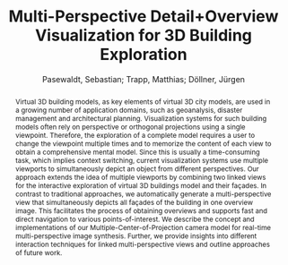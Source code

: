 ---
layout: technique
title: "Multi-Perspective Detail+Overview Visualization for 3D Building Exploration"
system_type: "False"
technique: "True"
design_study: "False"
evaluation: "False"
data: "False"
analysis: "False"
generation: "False"
curation_and_transformation: "False"
management: "False"
modeling: "False"
urban_analysis: "False"
visualization: "True"
sunlight_access: "True"
wind_ventilation: "False"
view_impact: "False"
energy: "False"
damage_and_disaster_management: "False"
climate: "False"
sound: "False"
property_cadastre: "False"
others: "True"
lookup: "False"
browse: "True"
locate: "False"
explore: "True"
identify: "True"
compare: "False"
summarize: "False"
distribution: "True"
trends: "False"
outliers: "False"
extremes: "False"
features: "True"
target_discovery: "True"
target_access: "True"
spatial_relation: "False"
buildings: "True"
streets: "False"
nature: "False"
uniform_discretization: "True"
structural_subdivision: "False"
univariate: "True"
multivariate: "False"
volumetric: "False"
temporal: "False"
sensing: "False"
statistical: "False"
simulation_based: "True"
learning_based: "False"
surveyed: "False"
site: "True"
block: "False"
multi_block: "False"
city: "False"
va_wo_model: "True"
post_model: "False"
model_integrated: "False"
assisted_models: "False"
overlay: "True"
embedded: "False"
linked: "True"
temporal_jx: "False"
spatial_jx: "True"
filter: "False"
aggregate: "False"
embed: "False"
glyphs: "False"
bar_charts: "False"
scatterplots: "False"
matrix: "False"
parallel_coordinates: "False"
map_2d: "False"
map_3d: "True"
walking: "False"
steering: "False"
selection_based: "True"
manipulation_based: "True"
distortion: "True"
ghosting: "False"
culling: "False"
birds_view: "False"
multi_view: "True"
assisted_steering: "True"
other: "False"
vr_cave: "False"
ar: "False"
desktop: "False"
mobile: "False"
case_study: "False"
user_study: "False"
statistical_evaluation: "True"
expert_interviews: "False"
key: "73JXWP5V"
item_type: "journalArticle"
publication_year: "2013"
author: "Pasewaldt, Sebastian; Trapp, Matthias; Döllner, Jürgen"
publication_title: "Theory and Practice of Computer Graphics"
isbn: "nan"
issn: "nan"
doi: "10.2312/LOCALCHAPTEREVENTS.TPCG.TPCG13.057-064"
url_paper: "http://diglib.eg.org/handle/10.2312/LocalChapterEvents.TPCG.TPCG13.057-064"
abstract_note: "Virtual 3D building models, as key elements of virtual 3D city models, are used in a growing number of application domains, such as geoanalysis, disaster management and architectural planning. Visualization systems for such building models often rely on perspective or orthogonal projections using a single viewpoint. Therefore, the exploration of a complete model requires a user to change the viewpoint multiple times and to memorize the content of each view to obtain a comprehensive mental model. Since this is usually a time-consuming task, which implies context switching, current visualization systems use multiple viewports to simultaneously depict an object from different perspectives. Our approach extends the idea of multiple viewports by combining two linked views for the interactive exploration of virtual 3D buildings model and their façades. In contrast to traditional approaches, we automatically generate a multi-perspective view that simultaneously depicts all façades of the building in one overview image. This facilitates the process of obtaining overviews and supports fast and direct navigation to various points-of-interest. We describe the concept and implementations of our Multiple-Center-of-Projection camera model for real-time multi-perspective image synthesis. Further, we provide insights into different interaction techniques for linked multi-perspective views and outline approaches of future work."
date_added: "2023-01-29 23:57:32"
date_modified: "2023-01-29 23:57:32"
access_date: "2023-01-29 23:57:32"
pages: "8 pages"
num_pages: "nan"
issue: "nan"
volume: "nan"
number_of_volumes: "nan"
journal_abbreviation: "nan"
short_title: "nan"
series: "nan"
series_number: "nan"
series_text: "nan"
series_title: "nan"
publisher: "nan"
place: "nan"
language: "en"
rights: "nan"
type: "nan"
archive: "nan"
archive_location: "nan"
library_catalog: "DOI.org (Datacite)"
call_number: "nan"
extra: "Artwork Size: 8 pages ISBN: 9783905673982 Publisher: The Eurographics Association"
notes: "nan"
link_attachments: "nan"
manual_tags: "nan"
automatic_tags: "Digitizing and scanning; Graphical user interfaces (GUI); H.5.2 [Information Interfaces and Presentation]; I.3.3 [Computer Graphics]; I.3.6 [Computer Graphics]; Interaction Techniques; Methodology and Techniques; Picture/Image Generation; User Interfaces; Viewing algorithms"
editor: "nan"
series_editor: "nan"
translator: "nan"
contributor: "nan"
attorney_agent: "nan"
book_author: "nan"
cast_member: "nan"
commenter: "nan"
composer: "nan"
cosponsor: "nan"
counsel: "nan"
interviewer: "nan"
producer: "nan"
recipient: "nan"
reviewed_author: "nan"
scriptwriter: "nan"
words_by: "nan"
guest: "nan"
number: "nan"
edition: "nan"
running_time: "nan"
scale: "nan"
medium: "nan"
artwork_size: "nan"
filing_date: "nan"
application_number: "nan"
assignee: "nan"
issuing_authority: "nan"
country: "nan"
meeting_name: "nan"
conference_name: "nan"
court: "nan"
references: "nan"
reporter: "nan"
legal_status: "nan"
priority_numbers: "nan"
programming_language: "nan"
version: "nan"
system: "nan"
code: "nan"
code_number: "nan"
section: "nan"
session: "nan"
committee: "nan"
history: "nan"
legislative_body: "nan"
abstract: "Virtual 3D building models, as key elements of virtual 3D city models, are used in a growing number of application domains, such as geoanalysis, disaster management and architectural planning. Visualization systems for such building models often rely on perspective or orthogonal projections using a single viewpoint. Therefore, the exploration of a complete model requires a user to change the viewpoint multiple times and to memorize the content of each view to obtain a comprehensive mental model. Since this is usually a time-consuming task, which implies context switching, current visualization systems use multiple viewports to simultaneously depict an object from different perspectives. Our approach extends the idea of multiple viewports by combining two linked views for the interactive exploration of virtual 3D buildings model and their façades. In contrast to traditional approaches, we automatically generate a multi-perspective view that simultaneously depicts all façades of the building in one overview image. This facilitates the process of obtaining overviews and supports fast and direct navigation to various points-of-interest. We describe the concept and implementations of our Multiple-Center-of-Projection camera model for real-time multi-perspective image synthesis. Further, we provide insights into different interaction techniques for linked multi-perspective views and outline approaches of future work."
---